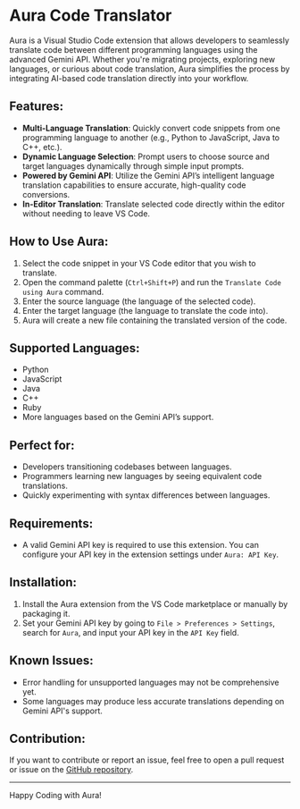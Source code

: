 # Aura Code Translator

Aura is a Visual Studio Code extension that allows developers to seamlessly translate code between different programming languages using the advanced Gemini API. Whether you're migrating projects, exploring new languages, or curious about code translation, Aura simplifies the process by integrating AI-based code translation directly into your workflow.

## Features:
- **Multi-Language Translation**: Quickly convert code snippets from one programming language to another (e.g., Python to JavaScript, Java to C++, etc.).
- **Dynamic Language Selection**: Prompt users to choose source and target languages dynamically through simple input prompts.
- **Powered by Gemini API**: Utilize the Gemini API’s intelligent language translation capabilities to ensure accurate, high-quality code conversions.
- **In-Editor Translation**: Translate selected code directly within the editor without needing to leave VS Code.

## How to Use Aura:
1. Select the code snippet in your VS Code editor that you wish to translate.
2. Open the command palette (`Ctrl+Shift+P`) and run the `Translate Code using Aura` command.
3. Enter the source language (the language of the selected code).
4. Enter the target language (the language to translate the code into).
5. Aura will create a new file containing the translated version of the code.

## Supported Languages:
- Python
- JavaScript
- Java
- C++
- Ruby
- More languages based on the Gemini API’s support.

## Perfect for:
- Developers transitioning codebases between languages.
- Programmers learning new languages by seeing equivalent code translations.
- Quickly experimenting with syntax differences between languages.

## Requirements:
- A valid Gemini API key is required to use this extension. You can configure your API key in the extension settings under `Aura: API Key`.

## Installation:
1. Install the Aura extension from the VS Code marketplace or manually by packaging it.
2. Set your Gemini API key by going to `File > Preferences > Settings`, search for `Aura`, and input your API key in the `API Key` field.

## Known Issues:
- Error handling for unsupported languages may not be comprehensive yet.
- Some languages may produce less accurate translations depending on Gemini API's support.

## Contribution:
If you want to contribute or report an issue, feel free to open a pull request or issue on the [GitHub repository](https://github.com/).

---

Happy Coding with Aura!
